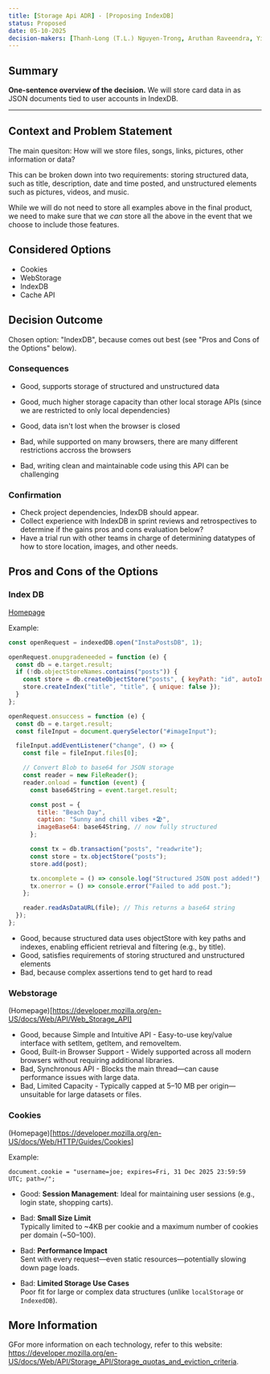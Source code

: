 ```yaml
---
title: [Storage Api ADR] - [Proposing IndexDB]
status: Proposed
date: 05-10-2025
decision-makers: [Thanh-Long (T.L.) Nguyen-Trong, Aruthan Raveendra, Yilong Chen]
---
```


## Summary

**One-sentence overview of the decision.**
We will store card data in  as JSON documents tied to user accounts in IndexDB.

---

## Context and Problem Statement
The main quesiton: How will we store files, songs, links, pictures, other information or data?

This can be broken down into two requirements: storing structured data, such as title, description, date and time posted, and unstructured elements such as pictures, videos, and music.

While we will do not need to store all examples above in the final product, we need to make sure that we _can_ store all the above in the event that we choose to include those features.

## Considered Options

* Cookies
* WebStorage
* IndexDB
* Cache API

## Decision Outcome

Chosen option: "IndexDB", because comes out best (see "Pros and Cons of the Options" below).

### Consequences

* Good, supports storage of structured and unstructured data
* Good, much higher storage capacity than other local storage APIs (since we are restricted to only local dependencies)
* Good, data isn't lost when the browser is closed

* Bad, while supported on many browsers, there are many different restrictions accross the browsers
* Bad, writing clean and maintainable code using this API can be challenging

### Confirmation

* Check project dependencies, IndexDB should appear.
* Collect experience with IndexDB in sprint reviews and retrospectives to determine if the gains pros and cons evaluation below?
* Have a trial run with other teams in charge of determining datatypes of how to store location, images, and other needs.

## Pros and Cons of the Options

### Index DB

[Homepage](https://developer.mozilla.org/en-US/docs/Web/API/IndexedDB_API)

Example:

```js
const openRequest = indexedDB.open("InstaPostsDB", 1);

openRequest.onupgradeneeded = function (e) {
  const db = e.target.result;
  if (!db.objectStoreNames.contains("posts")) {
    const store = db.createObjectStore("posts", { keyPath: "id", autoIncrement: true });
    store.createIndex("title", "title", { unique: false });
  }
};

openRequest.onsuccess = function (e) {
  const db = e.target.result;
  const fileInput = document.querySelector("#imageInput");

  fileInput.addEventListener("change", () => {
    const file = fileInput.files[0];

    // Convert Blob to base64 for JSON storage
    const reader = new FileReader();
    reader.onload = function (event) {
      const base64String = event.target.result;

      const post = {
        title: "Beach Day",
        caption: "Sunny and chill vibes ☀️🏖️",
        imageBase64: base64String, // now fully structured
      };

      const tx = db.transaction("posts", "readwrite");
      const store = tx.objectStore("posts");
      store.add(post);

      tx.oncomplete = () => console.log("Structured JSON post added!");
      tx.onerror = () => console.error("Failed to add post.");
    };

    reader.readAsDataURL(file); // This returns a base64 string
  });
};

```

* Good, because structured data uses objectStore with key paths and indexes, enabling efficient retrieval and filtering (e.g., by title).
* Good, satisfies requirements of storing structured and unstructured elements
* Bad, because complex assertions tend to get hard to read

### Webstorage

(Homepage)[https://developer.mozilla.org/en-US/docs/Web/API/Web_Storage_API]

* Good, because Simple and Intuitive API - Easy-to-use key/value interface with setItem, getItem, and removeItem.
* Good, Built-in Browser Support - Widely supported across all modern browsers without requiring additional libraries.
* Bad, Synchronous API - Blocks the main thread—can cause performance issues with large data.
* Bad, Limited Capacity - Typically capped at 5–10 MB per origin—unsuitable for large datasets or files.

### Cookies

(Homepage)[https://developer.mozilla.org/en-US/docs/Web/HTTP/Guides/Cookies]

Example:

```
document.cookie = "username=joe; expires=Fri, 31 Dec 2025 23:59:59 UTC; path=/";
```

* Good: **Session Management**: Ideal for maintaining user sessions (e.g., login state, shopping carts).
- Bad: **Small Size Limit**  
  Typically limited to ~4KB per cookie and a maximum number of cookies per domain (~50–100).

- Bad: **Performance Impact**  
  Sent with every request—even static resources—potentially slowing down page loads.

- Bad: **Limited Storage Use Cases**  
  Poor fit for large or complex data structures (unlike `localStorage` or `IndexedDB`).

## More Information

GFor more information on each technology, refer to this website: <https://developer.mozilla.org/en-US/docs/Web/API/Storage_API/Storage_quotas_and_eviction_criteria>.
